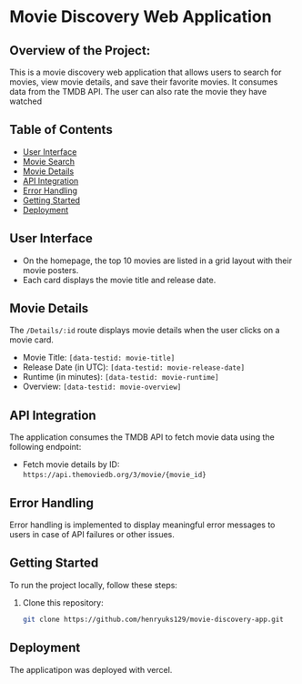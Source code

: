 # Movie Discovery Web Application

## Overview of the Project:

This is a movie discovery web application that allows users to search for movies, view movie details, and save their favorite movies. It consumes data from the TMDB API. The user can also rate the movie they have watched

## Table of Contents

- [User Interface](#user-interface)
- [Movie Search](#movie-search)
- [Movie Details](#movie-details)
- [API Integration](#api-integration)
- [Error Handling](#error-handling)
- [Getting Started](#getting-started)
- [Deployment](#deployment)

## User Interface

- On the homepage, the top 10 movies are listed in a grid layout with their movie posters.
- Each card displays the movie title and release date.

## Movie Details

The `/Details/:id` route displays movie details when the user clicks on a movie card.

- Movie Title: `[data-testid: movie-title]`
- Release Date (in UTC): `[data-testid: movie-release-date]`
- Runtime (in minutes): `[data-testid: movie-runtime]`
- Overview: `[data-testid: movie-overview]`

## API Integration

The application consumes the TMDB API to fetch movie data using the following endpoint:

- Fetch movie details by ID: `https://api.themoviedb.org/3/movie/{movie_id}`

## Error Handling

Error handling is implemented to display meaningful error messages to users in case of API failures or other issues.

## Getting Started

To run the project locally, follow these steps:

1. Clone this repository:

   ```bash
   git clone https://github.com/henryuks129/movie-discovery-app.git

## Deployment

The applicatipon was deployed with vercel.
